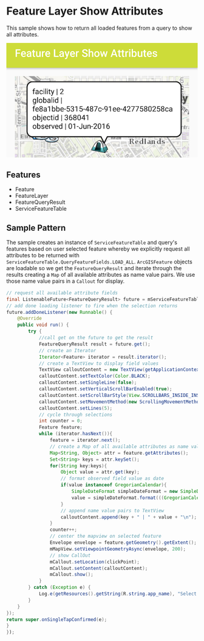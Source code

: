 # Feature Layer Show Attributes
This sample shows how to return all loaded features from a query to show all attributes.

![feature layer show attributes](feature-layer-show-attributes.png)

## Features
- Feature
- FeatureLayer
- FeatureQueryResult
- ServiceFeatureTable

## Sample Pattern
The sample creates an instance of `ServiceFeatureTable` and query's features based on user selected feature whereby we explicitly request all attributes to be returned with `ServiceFeatureTable.QueryFeatureFields.LOAD_ALL`.  `ArcGISFeature` objects are loadable so we get the `FeatureQueryResult` and iterate through the results creating a `Map` of all available attributes as name value pairs.  We use those name value pairs in a `Callout` for display.  

```java
// request all available attribute fields
final ListenableFuture<FeatureQueryResult> future = mServiceFeatureTable.queryFeaturesAsync(query, ServiceFeatureTable.QueryFeatureFields.LOAD_ALL);
// add done loading listener to fire when the selection returns
future.addDoneListener(new Runnable() {
    @Override
    public void run() {
        try {
            //call get on the future to get the result
            FeatureQueryResult result = future.get();
            // create an Iterator
            Iterator<Feature> iterator = result.iterator();
            // create a TextView to display field values
            TextView calloutContent = new TextView(getApplicationContext());
            calloutContent.setTextColor(Color.BLACK);
            calloutContent.setSingleLine(false);
            calloutContent.setVerticalScrollBarEnabled(true);
            calloutContent.setScrollBarStyle(View.SCROLLBARS_INSIDE_INSET);
            calloutContent.setMovementMethod(new ScrollingMovementMethod());
            calloutContent.setLines(5);
            // cycle through selections
            int counter = 0;
            Feature feature;
            while (iterator.hasNext()){
                feature = iterator.next();
                // create a Map of all available attributes as name value pairs
                Map<String, Object> attr = feature.getAttributes();
                Set<String> keys = attr.keySet();
                for(String key:keys){
                    Object value = attr.get(key);
                    // format observed field value as date
                    if(value instanceof GregorianCalendar){
                        SimpleDateFormat simpleDateFormat = new SimpleDateFormat("dd-MMM-yyyy", Locale.US);
                        value = simpleDateFormat.format(((GregorianCalendar) value).getTime());
                    }
                    // append name value pairs to TextView
                    calloutContent.append(key + " | " + value + "\n");
                }
                counter++;
                // center the mapview on selected feature
                Envelope envelope = feature.getGeometry().getExtent();
                mMapView.setViewpointGeometryAsync(envelope, 200);
                // show CallOut
                mCallout.setLocation(clickPoint);
                mCallout.setContent(calloutContent);
                mCallout.show();
            }
        } catch (Exception e) {
            Log.e(getResources().getString(R.string.app_name), "Select feature failed: " + e.getMessage());
        }
    }
});
return super.onSingleTapConfirmed(e);
}
});
```
